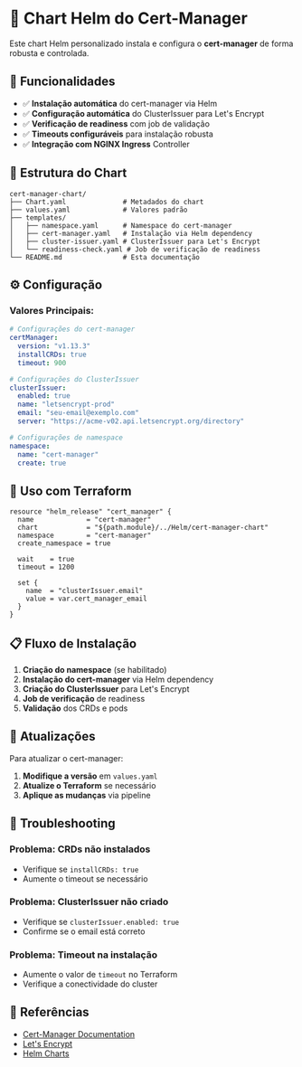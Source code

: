# 🔐 Chart Helm do Cert-Manager

Este chart Helm personalizado instala e configura o **cert-manager** de forma robusta e controlada.

## **🚀 Funcionalidades**

- ✅ **Instalação automática** do cert-manager via Helm
- ✅ **Configuração automática** do ClusterIssuer para Let's Encrypt
- ✅ **Verificação de readiness** com job de validação
- ✅ **Timeouts configuráveis** para instalação robusta
- ✅ **Integração com NGINX Ingress** Controller

## **📁 Estrutura do Chart**

```
cert-manager-chart/
├── Chart.yaml              # Metadados do chart
├── values.yaml             # Valores padrão
├── templates/
│   ├── namespace.yaml      # Namespace do cert-manager
│   ├── cert-manager.yaml   # Instalação via Helm dependency
│   ├── cluster-issuer.yaml # ClusterIssuer para Let's Encrypt
│   └── readiness-check.yaml # Job de verificação de readiness
└── README.md               # Esta documentação
```

## **⚙️ Configuração**

### **Valores Principais:**

```yaml
# Configurações do cert-manager
certManager:
  version: "v1.13.3"
  installCRDs: true
  timeout: 900

# Configurações do ClusterIssuer
clusterIssuer:
  enabled: true
  name: "letsencrypt-prod"
  email: "seu-email@exemplo.com"
  server: "https://acme-v02.api.letsencrypt.org/directory"

# Configurações de namespace
namespace:
  name: "cert-manager"
  create: true
```

## **🔧 Uso com Terraform**

```hcl
resource "helm_release" "cert_manager" {
  name             = "cert-manager"
  chart            = "${path.module}/../Helm/cert-manager-chart"
  namespace        = "cert-manager"
  create_namespace = true
  
  wait    = true
  timeout = 1200
  
  set {
    name  = "clusterIssuer.email"
    value = var.cert_manager_email
  }
}
```

## **📋 Fluxo de Instalação**

1. **Criação do namespace** (se habilitado)
2. **Instalação do cert-manager** via Helm dependency
3. **Criação do ClusterIssuer** para Let's Encrypt
4. **Job de verificação** de readiness
5. **Validação** dos CRDs e pods

## **🔄 Atualizações**

Para atualizar o cert-manager:

1. **Modifique a versão** em `values.yaml`
2. **Atualize o Terraform** se necessário
3. **Aplique as mudanças** via pipeline

## **🚨 Troubleshooting**

### **Problema: CRDs não instalados**
- Verifique se `installCRDs: true`
- Aumente o timeout se necessário

### **Problema: ClusterIssuer não criado**
- Verifique se `clusterIssuer.enabled: true`
- Confirme se o email está correto

### **Problema: Timeout na instalação**
- Aumente o valor de `timeout` no Terraform
- Verifique a conectividade do cluster

## **🔗 Referências**

- [Cert-Manager Documentation](https://cert-manager.io/docs/)
- [Let's Encrypt](https://letsencrypt.org/)
- [Helm Charts](https://helm.sh/docs/)
